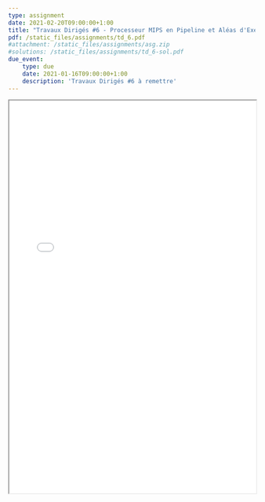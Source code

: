 ```yaml
---
type: assignment
date: 2021-02-20T09:00:00+1:00
title: "Travaux Dirigés #6 - Processeur MIPS en Pipeline et Aléas d'Exécution"
pdf: /static_files/assignments/td_6.pdf
#attachment: /static_files/assignments/asg.zip
#solutions: /static_files/assignments/td_6-sol.pdf
due_event:
    type: due
    date: 2021-01-16T09:00:00+1:00
    description: 'Travaux Dirigés #6 à remettre'
---
```

<iframe src="{{ page.pdf | prepend: site.baseurl | prepend : site.url}}" width="100%" height="800em"></iframe>
